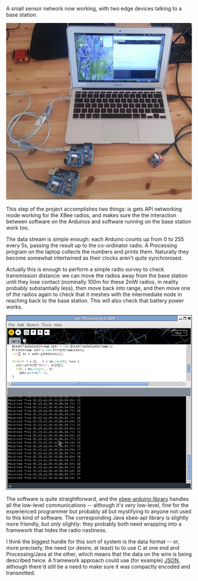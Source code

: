 <html><body><p>A small sensor network now working, with two edge devices talking to a base station.

<!--more-->

![Network](/images/citizen-sensing/network.jpg)

This step of the project accomplishes two things: is gets API networking mode working for the XBee radios, and makes sure the the interaction between software on the Arduinos and software running on the base station work too.

The data stream is simple enough: each Arduino counts up from 0 to 255 every 5s, passing the result up to the co-ordinator radio. A Processing program on the laptop collects the numbers and prints them. Naturally they become somewhat intertwined as their clocks aren't quite synchronised.

Actually this is enough to perform a simple radio survey to check transmission distance: we can move the radios away from the base station until they lose contact (nominally 100m for these 2mW radios, in reality probably substantially less), then move back into range, and then move one of the radios again to check that it meshes with the intermediate node in reaching back to the base station. This will also check that battery power works.

![Meshing](/images/citizen-sensing/processing-xbee-api.png)

The software is quite straightforward, and the <a href="/2013/07/03/xbee-arduino/">xbee-arduino library</a> handles all the low-level communications -- although it's very low-level, fine for the experienced programmer but probably all but mystifying to anyone not used to this kind of software. The corresponding Java xbee-api library is slightly more friendly, but <em>only</em> slightly: they probably both need wrapping into a framework that hides the radio nastiness.

I think the biggest hurdle for this sort of system is the data format -- or, more precisely, the need (or desire, at least) to to use C at one end and Processing/Java at the other, which means that the data on the wire is being described twice. A framework approach could use (for example) <a href="http://www.json.org/" target="_blank">JSON</a>, although there'd still be a need to make sure it was compactly encoded and transmitted.
